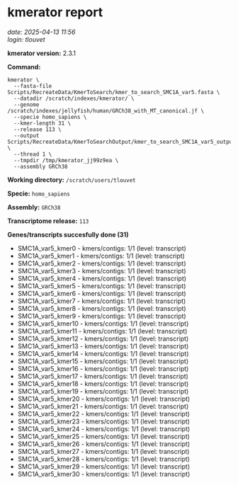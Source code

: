 # kmerator report
*date: 2025-04-13 11:56*  
*login: tlouvet*

**kmerator version:** 2.3.1

**Command:**

```
kmerator \
  --fasta-file Scripts/RecreateData/KmerToSearch/kmer_to_search_SMC1A_var5.fasta \
  --datadir /scratch/indexes/kmerator/ \
  --genome /scratch/indexes/jellyfish/human/GRCh38_with_MT_canonical.jf \
  --specie homo_sapiens \
  --kmer-length 31 \
  --release 113 \
  --output Scripts/RecreateData/KmerToSearchOutput/kmer_to_search_SMC1A_var5_output \
  --thread 1 \
  --tmpdir /tmp/kmerator_jj99z9ea \
  --assembly GRCh38
```

**Working directory:** `/scratch/users/tlouvet`

**Specie:** `homo_sapiens`

**Assembly:** `GRCh38`

**Transcriptome release:** `113`

**Genes/transcripts succesfully done (31)**

- SMC1A_var5_kmer0 - kmers/contigs: 1/1 (level: transcript)
- SMC1A_var5_kmer1 - kmers/contigs: 1/1 (level: transcript)
- SMC1A_var5_kmer2 - kmers/contigs: 1/1 (level: transcript)
- SMC1A_var5_kmer3 - kmers/contigs: 1/1 (level: transcript)
- SMC1A_var5_kmer4 - kmers/contigs: 1/1 (level: transcript)
- SMC1A_var5_kmer5 - kmers/contigs: 1/1 (level: transcript)
- SMC1A_var5_kmer6 - kmers/contigs: 1/1 (level: transcript)
- SMC1A_var5_kmer7 - kmers/contigs: 1/1 (level: transcript)
- SMC1A_var5_kmer8 - kmers/contigs: 1/1 (level: transcript)
- SMC1A_var5_kmer9 - kmers/contigs: 1/1 (level: transcript)
- SMC1A_var5_kmer10 - kmers/contigs: 1/1 (level: transcript)
- SMC1A_var5_kmer11 - kmers/contigs: 1/1 (level: transcript)
- SMC1A_var5_kmer12 - kmers/contigs: 1/1 (level: transcript)
- SMC1A_var5_kmer13 - kmers/contigs: 1/1 (level: transcript)
- SMC1A_var5_kmer14 - kmers/contigs: 1/1 (level: transcript)
- SMC1A_var5_kmer15 - kmers/contigs: 1/1 (level: transcript)
- SMC1A_var5_kmer16 - kmers/contigs: 1/1 (level: transcript)
- SMC1A_var5_kmer17 - kmers/contigs: 1/1 (level: transcript)
- SMC1A_var5_kmer18 - kmers/contigs: 1/1 (level: transcript)
- SMC1A_var5_kmer19 - kmers/contigs: 1/1 (level: transcript)
- SMC1A_var5_kmer20 - kmers/contigs: 1/1 (level: transcript)
- SMC1A_var5_kmer21 - kmers/contigs: 1/1 (level: transcript)
- SMC1A_var5_kmer22 - kmers/contigs: 1/1 (level: transcript)
- SMC1A_var5_kmer23 - kmers/contigs: 1/1 (level: transcript)
- SMC1A_var5_kmer24 - kmers/contigs: 1/1 (level: transcript)
- SMC1A_var5_kmer25 - kmers/contigs: 1/1 (level: transcript)
- SMC1A_var5_kmer26 - kmers/contigs: 1/1 (level: transcript)
- SMC1A_var5_kmer27 - kmers/contigs: 1/1 (level: transcript)
- SMC1A_var5_kmer28 - kmers/contigs: 1/1 (level: transcript)
- SMC1A_var5_kmer29 - kmers/contigs: 1/1 (level: transcript)
- SMC1A_var5_kmer30 - kmers/contigs: 1/1 (level: transcript)
